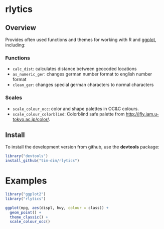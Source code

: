 # rlytics

## Overview

Provides often used functions and themes for working with R and
[ggplot](http://ggplot2.org), including:

### Functions

- ``calc_dist``: calculates distance between geocoded locations
- ``as_numeric_ger``: changes german number format to english number format
- ``clean_ger``: changes special german characters to normal characters

### Scales

- ``scale_colour_occ``: color and shape palettes in OC&C colours.
- ``scale_colour_colorblind``: Colorblind safe palette from <http://jfly.iam.u-tokyo.ac.jp/color/>.

## Install 

To install the development version from github, use the
**devtools** package:

```r
library("devtools")
install_github("tim-dim/rlytics")
```


# Examples


```r
library("ggplot2")
library("rlytics")

ggplot(mpg, aes(displ, hwy, colour = class)) +
  geom_point() +
  theme_classic() +
  scale_colour_occ() 
```

